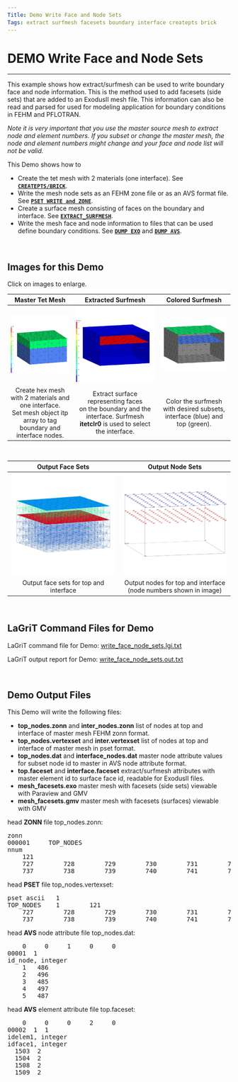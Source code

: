 ```yaml
---
Title: Demo Write Face and Node Sets
Tags: extract surfmesh facesets boundary interface createpts brick
---
```


# DEMO Write Face and Node Sets

------------------


This example shows how extract/surfmesh can be used to write boundary face and node information. This is the method used to add facesets (side sets) that are added to an ExodusII mesh file. This information can also be read and parsed for used for modeling application for boundary conditions in FEHM and PFLOTRAN.

*Note it is very important that you use the master source mesh to extract node and element numbers. If you subset or change the master mesh, the node and element numbers might change and your face and node list will not be valid.*

This Demo shows how to
- Create the tet mesh with 2 materials (one interface). See [**`CREATEPTS/BRICK`**](../commands/createpts/CRTPTBRICK.md).
- Write the mesh node sets as an FEHM zone file or as an AVS format file.  See [**`PSET WRITE and ZONE`**](../commands/PSET.md). 
- Create a surface mesh consisting of faces on the boundary and interface. See [**`EXTRACT_SURFMESH`**](../commands/dump/EXTRACT_SURFMESH.md).
- Write the mesh face and node information to files that can be used define boundary conditions. See [**`DUMP EXO`**](../commands/EXODUS.md) and [**`DUMP AVS`**](../commands/DUMP2.md).

<br>

## Images for this Demo

Click on images to enlarge.


|  Master Tet Mesh |     Extracted Surfmesh  |  Colored Surfmesh | 
| :---: |  :---: | :---: | 
| <a href="output/ex_faceset_tet_itp.png"> <img width="250" src="output/ex_faceset_tet_itp.png"> </a> | <a href="output/ex_faceset_surf_itetclr0.png"> <img width="250" src="output/ex_faceset_surf_itetclr0.png"></a> | <a href="output/ex_faceset_surf_mat3.png"> <img width="250" src="output/ex_faceset_surf_mat3.png"></a> |  
| Create hex mesh with 2 materials and one interface.<br>  Set mesh object itp array to tag boundary and interface nodes. | Extract surface representing faces<br> on the boundary and the interface. Surfmesh **itetclr0** is used to select the interface.  | Color the surfmesh with desired subsets, interface (blue) and top (green).  | 

<br>


| Output Face Sets  | Output Node Sets  |   
| :---: | :---: | 
| <a href="output/ex_faceset_tet_faces.png"> <img width="300" src="output/ex_faceset_tet_faces.png"></a> | <a href="output/ex_faceset_pset_nodes.png"> <img width="300" src="output/ex_faceset_pset_nodes.png"></a> |   
| Output face sets for top and interface  | Output nodes for top and interface<br> (node numbers shown in image)  |   


<br>

## LaGriT Command Files for Demo 

LaGriT command file for Demo: [write_face_node_sets.lgi.txt](input/write_face_node_sets.lgi.txt)

LaGriT output report for Demo: [write_face_node_sets.out.txt](output/write_face_node_sets.out.txt)


<br>

## Demo Output Files

This Demo will write the following files:

- **top_nodes.zonn** and **inter_nodes.zonn**  list of nodes at top and interface of master mesh FEHM zonn format.
- **top_nodes.vertexset** and **inter.vertexset** list of nodes at top and interface of master mesh in pset format.
- **top_nodes.dat** and **interface_nodes.dat** master node attribute values for subset node id to master in AVS node attribute format.
- **top.faceset**  and  **interface.faceset** extract/surfmesh attributes with master element id to surface face id, readable for ExodusII files.
- **mesh_facesets.exo** master mesh with facesets (side sets) viewable with Paraview and GMV
- **mesh_facesets.gmv** master mesh with facesets (surfaces) viewable with GMV

head **ZONN** file top_nodes.zonn:
 <pre class="lg-output">
zonn
000001     TOP_NODES
nnum
    121
    727        728        729        730        731        732        733        734        735        736
    737        738        739        740        741        742        743        744        745        746
</pre>

head **PSET** file top_nodes.vertexset:
<pre class="lg-output">
pset ascii   1
TOP_NODES    1        121
    727        728        729        730        731        732        733        734        735        736
    737        738        739        740        741        742        743        744        745        746
</pre>

head **AVS** node attribute file top_nodes.dat:
 <pre class="lg-output">
    0     0     1     0     0    
00001  1
id_node, integer
    1   486
    2   496
    3   485
    4   497
    5   487
</pre>

head **AVS** element attribute file top.faceset:
 <pre class="lg-output">
    0     0     0     2     0    
00002  1  1
idelem1, integer
idface1, integer
  1503  2
  1504  2
  1508  2
  1509  2
</pre>

